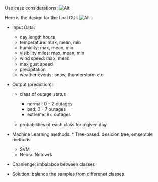 Use case considerations: ![Alt](https://github.com/rkastilani/PowerOutagePredictor/blob/master/Graphs/usecase.png)

Here is the design for the final GUI: ![Alt](https://github.com/rkastilani/PowerOutagePredictor/blob/master/Graphs/GUIDesign.png)

* Input Data: 
	* day length hours
	* temperature: max, mean, min
	* humidity: max, mean, min
	* visibility miles: max, mean, min
	* wind speed: max, mean
	* max gust speed
	* precipitation
	* weather events: snow, thunderstorm etc

* Output (prediction):
	* class of outage status
	   * normal: 0 - 2 outages
	   * bad:    3 - 7 outages
	   * extreme:   8+ outages
	
	* probabilities of each class for a given day

* Machine Learning methods: 
        * Tree-based: desicion tree, emsemble methods 
	* SVM
	* Neural Netowrk

* Chanlenge: imbalabce between classes
* Solution: balance the samples from differenet classes

